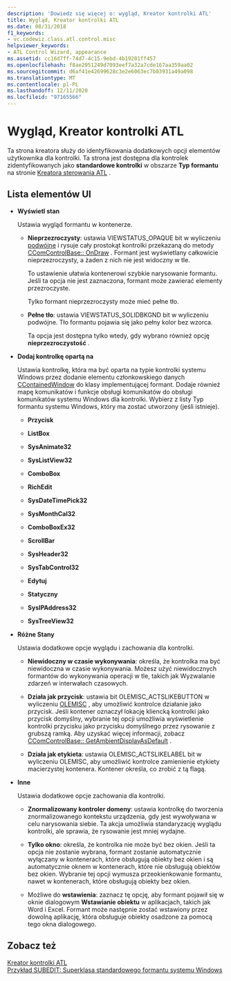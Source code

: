 ```yaml
---
description: 'Dowiedz się więcej o: wygląd, Kreator kontrolki ATL'
title: Wygląd, Kreator kontrolki ATL
ms.date: 08/31/2018
f1_keywords:
- vc.codewiz.class.atl.control.misc
helpviewer_keywords:
- ATL Control Wizard, appearance
ms.assetid: cc16d7ff-74d7-4c15-9ebd-4b19201ff457
ms.openlocfilehash: f8ae2951249d7093eef7a32a7cde167aa359aa02
ms.sourcegitcommit: d6af41e42699628c3e2e6063ec7b03931a49a098
ms.translationtype: MT
ms.contentlocale: pl-PL
ms.lasthandoff: 12/11/2020
ms.locfileid: "97165566"
---
```

# <a name="appearance-atl-control-wizard"></a>Wygląd, Kreator kontrolki ATL

Ta strona kreatora służy do identyfikowania dodatkowych opcji elementów użytkownika dla kontrolki. Ta strona jest dostępna dla kontrolek zidentyfikowanych jako **standardowe kontrolki** w obszarze **Typ formantu** na stronie [Kreatora sterowania ATL](../../atl/reference/options-atl-control-wizard.md) .

## <a name="uielement-list"></a>Lista elementów UI

- **Wyświetl stan**

   Ustawia wygląd formantu w kontenerze.

  - **Nieprzezroczysty**: ustawia VIEWSTATUS_OPAQUE bit w wyliczeniu [podwójne](/windows/win32/api/ocidl/ne-ocidl-viewstatus) i rysuje cały prostokąt kontrolki przekazaną do metody [CComControlBase:: OnDraw](../../atl/reference/ccomcontrolbase-class.md#ondraw) . Formant jest wyświetlany całkowicie nieprzezroczysty, a żaden z nich nie jest widoczny w tle.

      To ustawienie ułatwia kontenerowi szybkie narysowanie formantu. Jeśli ta opcja nie jest zaznaczona, formant może zawierać elementy przezroczyste.

      Tylko formant nieprzezroczysty może mieć pełne tło.

  - **Pełne tło**: ustawia VIEWSTATUS_SOLIDBKGND bit w wyliczeniu podwójne. Tło formantu pojawia się jako pełny kolor bez wzorca.

      Ta opcja jest dostępna tylko wtedy, gdy wybrano również opcję **nieprzezroczystość** .

- **Dodaj kontrolkę opartą na**

   Ustawia kontrolkę, która ma być oparta na typie kontrolki systemu Windows przez dodanie elementu członkowskiego danych [CContainedWindow](ccontainedwindowt-class.md) do klasy implementującej formant. Dodaje również mapę komunikatów i funkcje obsługi komunikatów do obsługi komunikatów systemu Windows dla kontrolki. Wybierz z listy Typ formantu systemu Windows, który ma zostać utworzony (jeśli istnieje).

  - **Przycisk**

  - **ListBox**

  - **SysAnimate32**

  - **SysListView32**

  - **ComboBox**

  - **RichEdit**

  - **SysDateTimePick32**

  - **SysMonthCal32**

  - **ComboBoxEx32**

  - **ScrollBar**

  - **SysHeader32**

  - **SysTabControl32**

  - **Edytuj**

  - **Statyczny**

  - **SysIPAddress32**

  - **SysTreeView32**

- **Różne Stany**

   Ustawia dodatkowe opcje wyglądu i zachowania dla kontrolki.

  - **Niewidoczny w czasie wykonywania**: określa, że kontrolka ma być niewidoczna w czasie wykonywania. Możesz użyć niewidocznych formantów do wykonywania operacji w tle, takich jak Wyzwalanie zdarzeń w interwałach czasowych.

  - **Działa jak przycisk**: ustawia bit OLEMISC_ACTSLIKEBUTTON w wyliczeniu [OLEMISC](/windows/win32/api/oleidl/ne-oleidl-olemisc) , aby umożliwić kontrolce działanie jako przycisk. Jeśli kontener oznaczył lokację kliencką kontrolki jako przycisk domyślny, wybranie tej opcji umożliwia wyświetlenie kontrolki przycisku jako przycisku domyślnego przez rysowanie z grubszą ramką. Aby uzyskać więcej informacji, zobacz [CComControlBase:: GetAmbientDisplayAsDefault](../../atl/reference/ccomcontrolbase-class.md#getambientdisplayasdefault) .

  - **Działa jak etykieta**: ustawia OLEMISC_ACTSLIKELABEL bit w wyliczeniu OLEMISC, aby umożliwić kontrolce zamienienie etykiety macierzystej kontenera. Kontener określa, co zrobić z tą flagą.

- **Inne**

   Ustawia dodatkowe opcje zachowania dla kontrolki.

  - **Znormalizowany kontroler domeny**: ustawia kontrolkę do tworzenia znormalizowanego kontekstu urządzenia, gdy jest wywoływana w celu narysowania siebie. Ta akcja umożliwia standaryzację wyglądu kontrolki, ale sprawia, że rysowanie jest mniej wydajne.

  - **Tylko okno**: określa, że kontrolka nie może być bez okien. Jeśli ta opcja nie zostanie wybrana, formant zostanie automatycznie wyłączany w kontenerach, które obsługują obiekty bez okien i są automatycznie oknem w kontenerach, które nie obsługują obiektów bez okien. Wybranie tej opcji wymusza przeokienkowanie formantu, nawet w kontenerach, które obsługują obiekty bez okien.

  - Możliwe do **wstawienia**: zaznacz tę opcję, aby formant pojawił się w oknie dialogowym **Wstawianie obiektu** w aplikacjach, takich jak Word i Excel. Formant może następnie zostać wstawiony przez dowolną aplikację, która obsługuje obiekty osadzone za pomocą tego okna dialogowego.

## <a name="see-also"></a>Zobacz też

[Kreator kontrolki ATL](../../atl/reference/atl-control-wizard.md)<br/>
[Przykład SUBEDIT: Superklasa standardowego formantu systemu Windows](https://github.com/Microsoft/VCSamples/tree/master/VC2008Samples/ATL/Controls/SubEdit)
